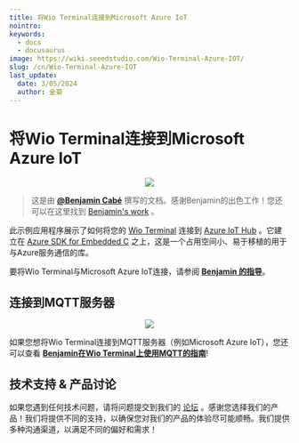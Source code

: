 ```yaml
---
title: 将Wio Terminal连接到Microsoft Azure IoT
nointro:
keywords:
  - docs
  - docusaurus
image: https://wiki.seeedstudio.com/Wio-Terminal-Azure-IOT/
slug: /cn/Wio-Terminal-Azure-IOT
last_update:
  date: 3/05/2024
  author: 金菊
---
```


# 将Wio Terminal连接到Microsoft Azure IoT

<div align="center"><img src="https://files.seeedstudio.com/wiki/Wio-Terminal-Azure-IOT/Wio-terminal-azureiot.jpeg" /></div>


>这是由 [**@Benjamin Cabé**](https://twitter.com/kartben) 撰写的文档。感谢Benjamin的出色工作！您还可以在这里找到 [Benjamin's work](https://github.com/kartben) 。

此示例应用程序展示了如何将您的 [Wio Terminal](https://www.seeedstudio.com/Wio-Terminal-p-4509.html) 连接到 [Azure IoT Hub](https://azure.microsoft.com/services/iot-hub) 。它建立在 [Azure SDK for Embedded C](https://github.com/Azure/azure-sdk-for-c) 之上，这是一个占用空间小、易于移植的用于与Azure服务通信的库。

要将Wio Terminal与Microsoft Azure IoT连接，请参阅 [**Benjamin 的指导**](https://github.com/kartben/wioterminal-azureiothub-sample)。

## 连接到MQTT服务器

<div align="center"><img src="https://files.seeedstudio.com/wiki/Wio-Terminal-Azure-IOT/MQTT.png" /></div>


如果您想将Wio Terminal连接到MQTT服务器（例如Microsoft Azure IoT），您还可以查看 [**Benjamin在Wio Terminal上使用MQTT的指南**](https://github.com/kartben/wioterminal-mqtts-sample)!

## 技术支持 & 产品讨论

 如果您遇到任何技术问题，请将问题提交到我们的 [论坛](http://forum.seeedstudio.com/) 。感谢您选择我们的产品！我们将提供不同的支持，以确保您对我们的产品的体验尽可能顺畅。我们提供多种沟通渠道，以满足不同的偏好和需求！

<div class="button_tech_support_container">
<a href="https://forum.seeedstudio.com/" class="button_forum"></a> 
<a href="https://www.seeedstudio.com/contacts" class="button_email"></a>
</div>

<div class="button_tech_support_container">
<a href="https://discord.gg/eWkprNDMU7" class="button_discord"></a> 
<a href="https://github.com/Seeed-Studio/wiki-documents/discussions/69" class="button_discussion"></a>
</div>

